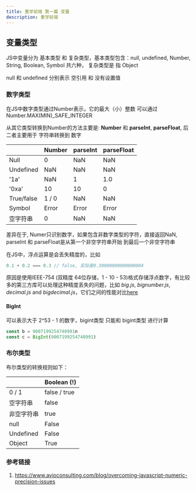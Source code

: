 ```yaml
---
title: 重学前端 第一篇 变量
description: 重学前端
---
```


## 变量类型

JS中变量分为 基本类型 和 复杂类型，基本类型包含：null, undefined, Number, String, Boolean, Symbol 共六种， 复杂类型是 指 Object

null 和 undefined 分别表示 空引用 和 没有设置值



### 数字类型

在JS中数字类型通过Number表示，它的最大（小）整数 可以通过 Number.MAX(MIN)_SAFE_INTEGER

从其它类型转换到Number的方法主要是: **Number** 和 **parseInt**, **parseFloat**, 后二者主要用于 字符串转换到 数字

|            | Number | parseInt | parseFloat |
| ---------- | ------ | -------- | ---------- |
| Null       | 0      | NaN      | NaN        |
| Undefined  | NaN    | NaN      | NaN        |
| '1a'       | NaN    | 1        | 1.0        |
| '0xa'      | 10     | 10       | 0          |
| True/false | 1 / 0  | NaN      | NaN        |
| Symbol     | Error  | Error    | Error      |
| 空字符串   | 0      | NaN      | NaN        |

差异在于, Numer只识别数字，如果包含非数字类型的字符，直接返回NaN, parseInt 和 parseFloat是从第一个非空字符串开始 到最后一个非空字符串

在JS中，浮点运算是会丢失精度的，比如

```javascript
0.1 + 0.2 === 0.3 // false, 实际是0.30000000000000004
```

原因是使用IEEE-754 (双精度 64位存储，1 - 10 - 53)格式存储浮点数字，有比较多的第三方库可以处理这种精度丢失的问题，比如 *big.js*, *bignumber.js*, *decimal.js* and *bigdecimal.js*，它们之间的性能对比[here](https://jsperf.com/bignumber-js-vs-big-js-vs-decimal-js/8)

#### BigInt

可以表示大于 2^53 - 1 的数字，bigint类型 只能和 bigint类型 进行计算

```javascript
const b = 9007199254740991n
const c = BigInt(9007199254740991)
```



### 布尔类型

布尔类型的转换规则如下：

|            | Boolean (!)  |
| ---------- | ------------ |
| 0 / 1      | false / true |
| 空字符串   | false        |
| 非空字符串 | true         |
| null       | False        |
| Undefined  | False        |
| Object     | True         |





### 参考链接

1. https://www.avioconsulting.com/blog/overcoming-javascript-numeric-precision-issues
